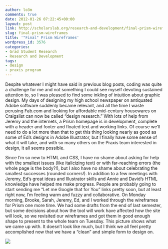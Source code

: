 ```yaml
---
author: lo3m
comments: true
date: 2012-01-26 07:22:45+00:00
layout: post
link: http://scholarslab.org/research-and-development/final-prism-wireframes/
slug: final-prism-wireframes
title: '"Final" Prism Wireframes'
wordpress_id: 3576
categories:
- Grad Student Research
- Research and Development
tags:
- design
- praxis program
---
```


Despite whatever I might have said in previous blog posts, coding was quite a challenge for me and not something I could see myself devoting sustained attention to, so I was pleased to find some inkling of intuition about graphic design. My days of designing my high school newspaper on antiquated Adobe software suddenly became relevant, and all the time I waste perusing Fab.com and looking for affordable mid-century housewares on Craigslist can now be called “design research.” With lots of help from Jeremy and the internets, a Prism homepage is in development, complete with a header and footer and floated text and working links. Of course we’ll need to do a lot more than that to get this thing looking nearly as good as some of Ed’s designs in Adobe Illustrator, but I finally have some sense of what it will take, and with so many others on the Praxis team interested in design, it all seems possible.

Since I’m so new to HTML and CSS, I have no shame about asking for help with the smallest issues (like italicizing text) or with far-reaching errors (the whole page is the body?!), but I also have no shame about celebrating the smallest successes (rounded corners!). In addition to a few meetings with Jeremy, Ed’s great ideas and Illustrator skills and Annie and David’s HTML knowledge have helped me make progress. People are probably going to start sending me “Let me Google that for You” links pretty soon, but at least right now, I’m feeling warm and fuzzy and collaborative. On Monday morning, Brooke, Sarah, Jeremy, Ed, and I worked through the wireframes for Prism one more time. We had some drafts from the end of last semester, but some decisions about how the tool will work have affected how the site will look, so we revisited our wireframes and got them in good enough shape to present to the whole team on Tuesday. This picture shows what we came up with. It doesn’t look like much, but I think we all feel pretty accomplished now that we have a “clean” and simple form to design on.

![](https://lh5.googleusercontent.com/-DIJdjJ0oVO0/TyCxvmcebKI/AAAAAAAABLI/sO8a6Xs9bnA/s640/wireframes.jpg)
